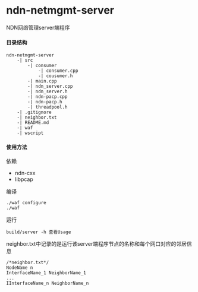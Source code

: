 # ndn-netmgmt-server
NDN网络管理server端程序

#### 目录结构
```
ndn-netmgmt-server 
    -| src 
        -| consumer
            -| consumer.cpp
            -| cousumer.h
        -| main.cpp
        -| ndn_server.cpp
        -| ndn_server.h
        -| ndn-pacp.cpp
        -| ndn-pacp.h
        -| threadpool.h
    -| .gitignore
    -| neighbor.txt
    -| README.md
    -| waf
    -| wscript
``` 

#### 使用方法
依赖
* ndn-cxx 
* libpcap

编译
```
./waf configure
./waf
```

运行
```
build/server -h 查看Usage
```

neighbor.txt中记录的是运行该server端程序节点的名称和每个网口对应的邻居信息
```
/*neighbor.txt*/
NodeName n
InterfaceName_1 NeighborName_1
...
IInterfaceName_n NeighborName_n
```